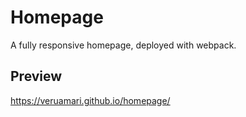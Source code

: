 # Homepage
A fully responsive homepage, deployed with webpack.

## Preview
https://veruamari.github.io/homepage/
